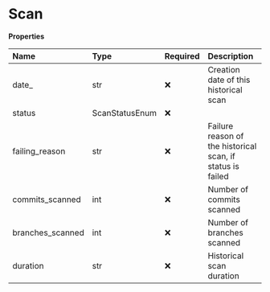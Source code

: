# Scan

**Properties**

| Name             | Type           | Required | Description                                                |
| :--------------- | :------------- | :------- | :--------------------------------------------------------- |
| date\_           | str            | ❌       | Creation date of this historical scan                      |
| status           | ScanStatusEnum | ❌       |                                                            |
| failing_reason   | str            | ❌       | Failure reason of the historical scan, if status is failed |
| commits_scanned  | int            | ❌       | Number of commits scanned                                  |
| branches_scanned | int            | ❌       | Number of branches scanned                                 |
| duration         | str            | ❌       | Historical scan duration                                   |

<!-- This file was generated by liblab | https://liblab.com/ -->

